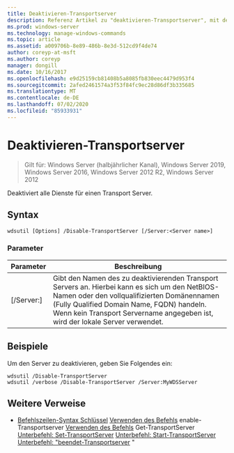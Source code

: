 ```yaml
---
title: Deaktivieren-Transportserver
description: Referenz Artikel zu "deaktivieren-Transportserver", mit dem alle Dienste für einen Transport Server deaktiviert werden.
ms.prod: windows-server
ms.technology: manage-windows-commands
ms.topic: article
ms.assetid: a009706b-8e89-486b-8e3d-512cd9f4de74
author: coreyp-at-msft
ms.author: coreyp
manager: dongill
ms.date: 10/16/2017
ms.openlocfilehash: e9d25159cb81408b5a8085fb830eec4479d953f4
ms.sourcegitcommit: 2afed2461574a3f53f84fc9ec28d86df3b335685
ms.translationtype: MT
ms.contentlocale: de-DE
ms.lasthandoff: 07/02/2020
ms.locfileid: "85933931"
---
```

# <a name="disable-transportserver"></a>Deaktivieren-Transportserver

> Gilt für: Windows Server (halbjährlicher Kanal), Windows Server 2019, Windows Server 2016, Windows Server 2012 R2, Windows Server 2012

Deaktiviert alle Dienste für einen Transport Server.

## <a name="syntax"></a>Syntax
```
wdsutil [Options] /Disable-TransportServer [/Server:<Server name>]
```
### <a name="parameters"></a>Parameter
|Parameter|Beschreibung|
|-------|--------|
|[/Server:<Server name>]|Gibt den Namen des zu deaktivierenden Transport Servers an. Hierbei kann es sich um den NetBIOS-Namen oder den vollqualifizierten Domänennamen (Fully Qualified Domain Name, FQDN) handeln. Wenn kein Transport Servername angegeben ist, wird der lokale Server verwendet.|
## <a name="examples"></a>Beispiele
Um den Server zu deaktivieren, geben Sie Folgendes ein:
```
wdsutil /Disable-TransportServer
wdsutil /verbose /Disable-TransportServer /Server:MyWDSServer
```
## <a name="additional-references"></a>Weitere Verweise
- [Befehlszeilen-Syntax Schlüssel](command-line-syntax-key.md) 
 [Verwenden des Befehls](using-the-enable-transportserver-command.md) 
 enable-Transportserver [Verwenden des Befehls](using-the-get-transportserver-command.md) 
 Get-TransportServer [Unterbefehl: Set-TransportServer](subcommand-set-transportserver.md) 
 [Unterbefehl: Start-TransportServer](subcommand-start-transportserver.md) 
 [Unterbefehl: "beendet-Transportserver](subcommand-stop-transportserver.md) "
